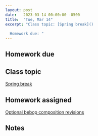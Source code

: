 ```yaml
---
layout: post
date:   2023-03-14 00:00:00 -0500
title:  "Tue, Mar 14"
excerpt: "Class topic: [Spring break]()
  
  Homework due: "
---
```


## Homework due



## Class topic

[Spring break]()

## Homework assigned

[Optional bebop composition revisions](https://viva.pressbooks.pub/openmusictheory/chapter/jazz-embellishing-chords/#assignments)

## Notes

